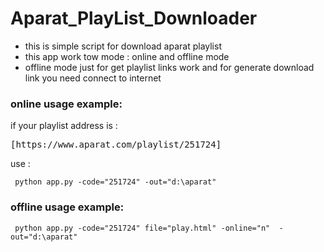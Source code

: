# Aparat_PlayList_Downloader
- this is simple script for download aparat playlist 
- this app work tow mode : online and offline mode
- offline mode just for get playlist links work
  and for generate download link you need connect to internet  
  
  
 ### online usage example:
 if your playlist address is : 
<pre>[https://www.aparat.com/playlist/251724]</pre>
 use :
<pre><code> python app.py -code="251724" -out="d:\aparat"</code></pre>
 ### offline usage example:
 <pre><code> python app.py -code="251724" file="play.html" -online="n"  -out="d:\aparat"</code></pre>   
 